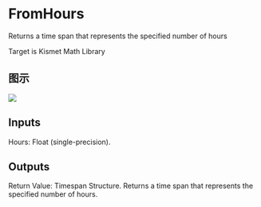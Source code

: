 # FromHours

Returns a time span that represents the specified number of hours

Target is Kismet Math Library

## 图示

![]($-20221218-19550079.png)

## Inputs

Hours: Float (single-precision).  

## Outputs

Return Value: Timespan Structure. Returns a time span that represents the specified number of hours.

